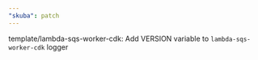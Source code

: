 ```yaml
---
"skuba": patch
---
```


template/lambda-sqs-worker-cdk: Add VERSION variable to `lambda-sqs-worker-cdk` logger
